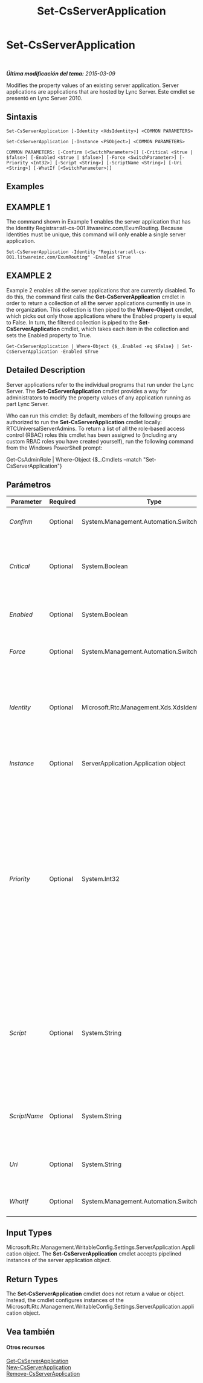﻿---
title: Set-CsServerApplication
TOCTitle: Set-CsServerApplication
ms:assetid: b0f75629-b6c3-4958-b466-6c8a2f104819
ms:mtpsurl: https://technet.microsoft.com/es-es/library/Gg412850(v=OCS.15)
ms:contentKeyID: 48276381
ms.date: 01/07/2017
mtps_version: v=OCS.15
ms.translationtype: HT
---

# Set-CsServerApplication

 

_**Última modificación del tema:** 2015-03-09_

Modifies the property values of an existing server application. Server applications are applications that are hosted by Lync Server. Este cmdlet se presentó en Lync Server 2010.

## Sintaxis

    Set-CsServerApplication [-Identity <XdsIdentity>] <COMMON PARAMETERS>

    Set-CsServerApplication [-Instance <PSObject>] <COMMON PARAMETERS>

    COMMON PARAMETERS: [-Confirm [<SwitchParameter>]] [-Critical <$true | $false>] [-Enabled <$true | $false>] [-Force <SwitchParameter>] [-Priority <Int32>] [-Script <String>] [-ScriptName <String>] [-Uri <String>] [-WhatIf [<SwitchParameter>]]

## Examples

## EXAMPLE 1

The command shown in Example 1 enables the server application that has the Identity Registrar:atl-cs-001.litwareinc.com/ExumRouting. Because Identities must be unique, this command will only enable a single server application.

    Set-CsServerApplication -Identity "Registrar:atl-cs-001.litwareinc.com/ExumRouting" -Enabled $True

## EXAMPLE 2

Example 2 enables all the server applications that are currently disabled. To do this, the command first calls the **Get-CsServerApplication** cmdlet in order to return a collection of all the server applications currently in use in the organization. This collection is then piped to the **Where-Object** cmdlet, which picks out only those applications where the Enabled property is equal to False. In turn, the filtered collection is piped to the **Set-CsServerApplication** cmdlet, which takes each item in the collection and sets the Enabled property to True.

    Get-CsServerApplication | Where-Object {$_.Enabled -eq $False} | Set-CsServerApplication -Enabled $True

## Detailed Description

Server applications refer to the individual programs that run under the Lync Server. The **Set-CsServerApplication** cmdlet provides a way for administrators to modify the property values of any application running as part Lync Server.

Who can run this cmdlet: By default, members of the following groups are authorized to run the **Set-CsServerApplication** cmdlet locally: RTCUniversalServerAdmins. To return a list of all the role-based access control (RBAC) roles this cmdlet has been assigned to (including any custom RBAC roles you have created yourself), run the following command from the Windows PowerShell prompt:

Get-CsAdminRole | Where-Object {$\_.Cmdlets –match "Set-CsServerApplication"}

## Parámetros


<table>
<colgroup>
<col style="width: 25%" />
<col style="width: 25%" />
<col style="width: 25%" />
<col style="width: 25%" />
</colgroup>
<thead>
<tr class="header">
<th>Parameter</th>
<th>Required</th>
<th>Type</th>
<th>Description</th>
</tr>
</thead>
<tbody>
<tr class="odd">
<td><p><em>Confirm</em></p></td>
<td><p>Optional</p></td>
<td><p>System.Management.Automation.SwitchParameter</p></td>
<td><p>Se le pedirá confirmación antes de ejecutar el comando.</p></td>
</tr>
<tr class="even">
<td><p><em>Critical</em></p></td>
<td><p>Optional</p></td>
<td><p>System.Boolean</p></td>
<td><p>If set to True (the default value), then Lync Server will not start unless the application in question can be started. If False, then Lync Server will start regardless of whether or not the application can be started.</p></td>
</tr>
<tr class="odd">
<td><p><em>Enabled</em></p></td>
<td><p>Optional</p></td>
<td><p>System.Boolean</p></td>
<td><p>Set this value to True to enable the application. Set the value to False to disable the application.</p></td>
</tr>
<tr class="even">
<td><p><em>Force</em></p></td>
<td><p>Optional</p></td>
<td><p>System.Management.Automation.SwitchParameter</p></td>
<td><p>Suppresses the display of any non-fatal error message that might occur when running the command.</p></td>
</tr>
<tr class="odd">
<td><p><em>Identity</em></p></td>
<td><p>Optional</p></td>
<td><p>Microsoft.Rtc.Management.Xds.XdsIdentity</p></td>
<td><p>Unique identifier for the server application to be modified. Server application Identities are composed of the service where the application is hosted plus the application name. For example, the server application named QoEAgent might have an Identity similar to this: Registrar:atl-cs-001.litwareinc.com/QoEAgent.</p></td>
</tr>
<tr class="even">
<td><p><em>Instance</em></p></td>
<td><p>Optional</p></td>
<td><p>ServerApplication.Application object</p></td>
<td><p>Permite transmitir una referencia a un objeto en el cmdlet en lugar de establecer valores de parámetro independientes.</p></td>
</tr>
<tr class="odd">
<td><p><em>Priority</em></p></td>
<td><p>Optional</p></td>
<td><p>System.Int32</p></td>
<td><p>Indicates the order of execution for server applications. The application with priority 0 is started first; the application with priority 1 is started second; and so on. Note that each service that hosts a server application has its own unique set of priorities. For example, the Registrar service might host three applications with corresponding priorities 0, 1, and 2. Similarly, the Servidor perimetral service might have four applications; these applications will have the priorities 0, 1, 2, and 3.</p>
<p>If you do not specify a priority then the application will automatically be added to the bottom of the priority list. If you add or remove an application, the priorities of the other applications will be adjusted accordingly. For example, if you delete an application that has a priority of 0, then the application that previously had the priority 1 will automatically have its priority set to 0.</p></td>
</tr>
<tr class="even">
<td><p><em>Script</em></p></td>
<td><p>Optional</p></td>
<td><p>System.String</p></td>
<td><p>Enables you to associate the server application with a script. To add a script to a server application, use syntax similar to this:</p>
<p>-Script &quot;Update.ps1&quot;</p>
<p>To remove a script, simply set the Script property to a null value:</p>
<p>-Script $Null</p>
<p>Each server application can only be associated with one script.</p></td>
</tr>
<tr class="odd">
<td><p><em>ScriptName</em></p></td>
<td><p>Optional</p></td>
<td><p>System.String</p></td>
<td><p>Path to the Microsoft SIP Processing Language (MSPL) script used by the application. MSPL is a scripting language used for filtering and routing SIP messages.</p></td>
</tr>
<tr class="even">
<td><p><em>Uri</em></p></td>
<td><p>Optional</p></td>
<td><p>System.String</p></td>
<td><p>Unique Uniform Resource Identifier (URI) for the application. For example, the QoEAgent application has the URI http://www.microsoft.com/LCS/QoEAgent.</p></td>
</tr>
<tr class="odd">
<td><p><em>WhatIf</em></p></td>
<td><p>Optional</p></td>
<td><p>System.Management.Automation.SwitchParameter</p></td>
<td><p>Describe qué sucedería si se ejecutara el comando sin ejecutarlo realmente.</p></td>
</tr>
</tbody>
</table>


## Input Types

Microsoft.Rtc.Management.WritableConfig.Settings.ServerApplication.Application object. The **Set-CsServerApplication** cmdlet accepts pipelined instances of the server application object.

## Return Types

The **Set-CsServerApplication** cmdlet does not return a value or object. Instead, the cmdlet configures instances of the Microsoft.Rtc.Management.WritableConfig.Settings.ServerApplication.application object.

## Vea también

#### Otros recursos

[Get-CsServerApplication](get-csserverapplication.md)  
[New-CsServerApplication](new-csserverapplication.md)  
[Remove-CsServerApplication](remove-csserverapplication.md)

